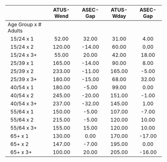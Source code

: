 
|                      |    ATUS-Wend |     ASEC-Gap |    ATUS-Wday |     ASEC-Gap |
| -------------------- | :----------: | :----------: | :----------: | :----------: |
| Age Group x # Adults |              |              |              |              |
| &nbsp;&nbsp;15/24 x 1 |        52.00 |        32.00 |        31.00 |         4.00 |
| &nbsp;&nbsp;15/24 x 2 |       120.00 |       -14.00 |        60.00 |         0.00 |
| &nbsp;&nbsp;15/24 x 3+ |        55.00 |        20.00 |        42.00 |        18.00 |
| &nbsp;&nbsp;25/39 x 1 |       165.00 |       -14.00 |        90.00 |         8.00 |
| &nbsp;&nbsp;25/39 x 2 |       233.00 |       -11.00 |       165.00 |        -5.00 |
| &nbsp;&nbsp;25/39 x 3+ |       180.00 |       -15.00 |        68.00 |        32.00 |
| &nbsp;&nbsp;40/54 x 1 |       180.00 |        -5.00 |        99.00 |         0.00 |
| &nbsp;&nbsp;40/54 x 2 |       245.00 |       -20.00 |       151.00 |        -1.00 |
| &nbsp;&nbsp;40/54 x 3+ |       237.00 |       -32.00 |       145.00 |         1.00 |
| &nbsp;&nbsp;55/64 x 1 |       150.00 |        -5.00 |       107.00 |        -7.00 |
| &nbsp;&nbsp;55/64 x 2 |       215.00 |        -5.00 |       120.00 |        10.00 |
| &nbsp;&nbsp;55/64 x 3+ |       155.00 |        15.00 |       120.00 |        10.00 |
| &nbsp;&nbsp;65+ x 1  |       130.00 |         0.00 |       170.00 |       -17.00 |
| &nbsp;&nbsp;65+ x 2  |       147.00 |        -7.00 |       195.00 |         0.00 |
| &nbsp;&nbsp;65+ x 3+ |       100.00 |        20.00 |       205.00 |       -16.00 |

